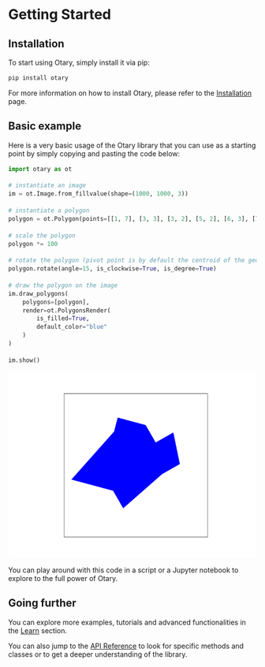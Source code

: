 # Getting Started

## Installation

To start using Otary, simply install it via pip:

```bash
pip install otary
```

For more information on how to install Otary, please refer to the [Installation](installation.md) page.

## Basic example

Here is a very basic usage of the Otary library that you can use as a starting point
by simply copying and pasting the code below:

```python
import otary as ot

# instantiate an image
im = ot.Image.from_fillvalue(shape=(1000, 1000, 3))

# instantiate a polygon
polygon = ot.Polygon(points=[[1, 7], [3, 3], [3, 2], [5, 2], [6, 3], [7, 2], [8, 4], [7, 5], [5, 8], [4, 7]])

# scale the polygon
polygon *= 100

# rotate the polygon (pivot point is by default the centroid of the geometry entity)
polygon.rotate(angle=15, is_clockwise=True, is_degree=True)

# draw the polygon on the image
im.draw_polygons(
    polygons=[polygon],
    render=ot.PolygonsRender(
        is_filled=True,
        default_color="blue"
    )
)

im.show()
```

![alt text](examples/quickstart/result.png)

You can play around with this code in a script or a Jupyter notebook to explore to
the full power of Otary.

## Going further

You can explore more examples, tutorials and advanced functionalities in the [Learn](learn/index.md) section.

You can also jump to the [API Reference](api/index.md) to look for specific methods and classes or to get a deeper understanding of the library.
